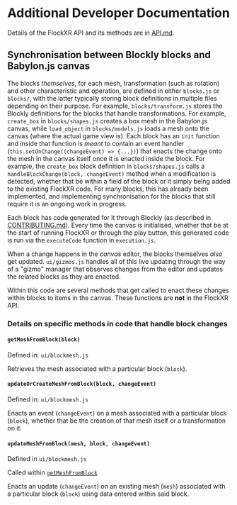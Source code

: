# Additional Developer Documentation

Details of the FlockXR API and its methods are in [API.md](../API.md).

## Synchronisation between Blockly blocks and Babylon.js canvas

The blocks *themselves*, for each mesh, transformation (such as rotation) and other characteristic and operation, are defined in either `blocks.js` or `blocks/`, with the latter typically storing block definitions in multiple files depending on their purpose. For example, `blocks/transform.js` stores the Blockly definitions for the blocks that handle transformations. For example, `create_box` in `blocks/shapes.js` creates a box mesh in the Babylon.js canvas, while `load_object` in `blocks/models.js` loads a mesh onto the canvas (where the actual game view is). Each block has an `init` function and inside that function is *meant* to contain an event handler (`this.setOnChange((changeEvent) => {...})`) that enacts the change onto the mesh in the canvas itself once it is enacted inside the block. For example, the `create_box` block definition in `blocks/shapes.js` calls a `handleBlockChange(block, changeEvent)` method when a modification is detected, whether that be within a field of the block or it simply being added to the existing FlockXR code. For many blocks, this has already been implemented, and implementing synchronisation for the blocks that still require it is an ongoing work in progress.

Each block has code generated for it through Blockly (as described in [CONTRIBUTING.md](../CONTRIBUTING.md)). Every time the canvas is initialised, whether that be at the start of running FlockXR or through the play button, this generated code is run via the `executeCode` function in `execution.js`.

When a change happens in the *canvas* editor, the blocks themselves *also* get updated. `ui/gizmos.js` handles all of this live updating through the way of a "gizmo" manager that observes changes from the editor and updates the related blocks as they are enacted.

Within this code are several methods that get called to enact these changes within blocks to items in the canvas. These functions are **not** in the FlockXR API.

### Details on specific methods in code that handle block changes

#### `getMeshFromBlock(block)`

Defined in: `ui/blockmesh.js`

Retrieves the mesh associated with a particular block (`block`).

#### `updateOrCreateMeshFromBlock(block, changeEvent)`

Defined in: `ui/blockmesh.js`

Enacts an event (`changeEvent`) on a mesh associated with a particular block (`block`), whether that be the creation of that mesh itself or a transformation on it.

#### `updateMeshFromBlock(mesh, block, changeEvent)`

Defined in `ui/blockmesh.js`

Called within [`getMeshFromBlock`](#updateorcreatemeshfromblockblock-changeevent)

Enacts an update (`changeEvent`) on an existing mesh (`mesh`) associated with a particular block (`block`) using data entered within said block.

